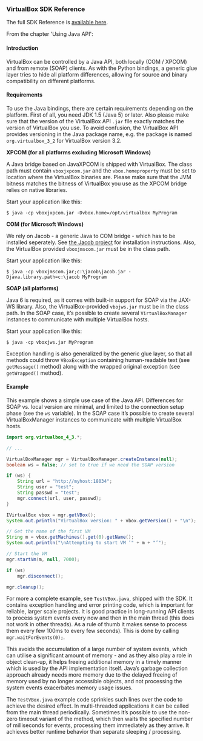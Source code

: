 

### VirtualBox SDK Reference

The full SDK Reference is [available here](http://download.virtualbox.org/virtualbox/SDKRef.pdf).

From the chapter 'Using Java API':

#### Introduction
VirtualBox can be controlled by a Java API, both locally (COM / XPCOM) and from remote (SOAP) clients. 
As with the Python bindings, a generic glue layer tries to hide all platform differences, allowing for source and 
binary compatibility on different platforms.

#### Requirements
To use the Java bindings, there are certain requirements depending on the platform. First of all, you need 
JDK 1.5 (Java 5) or later. Also please make sure that the version of the VirtualBox API `.jar` file exactly matches the 
version of VirtualBox you use. To avoid confusion, the VirtualBox API provides versioning in the Java package name, 
e.g. the package is named `org.virtualbox_3_2` for VirtualBox version 3.2.

**XPCOM (for all platforms excluding Microsoft Windows)**

A Java bridge based on JavaXPCOM is shipped with VirtualBox. 
The class path must contain `vboxjxpcom.jar` and the `vbox.homeproperty` must be set to location where the VirtualBox 
binaries are. Please make sure that the JVM bitness matches the bitness of VirtualBox you use as the XPCOM bridge 
relies on native libraries.

Start your application like this:
 
```$ java -cp vboxjxpcom.jar -Dvbox.home=/opt/virtualbox MyProgram```


**COM (for Microsoft Windows)**

We rely on Jacob - a generic Java to COM bridge - which has to be installed 
seperately. See [the Jacob project](http://sourceforge.net/projects/jacob-project/) for installation instructions. 
Also, the VirtualBox provided `vboxjmscom.jar` must be in the class path.

Start your application like this:
 
```$ java -cp vboxjmscom.jar;c:\jacob\jacob.jar -Djava.library.path=c:\jacob MyProgram```


**SOAP (all platforms)**

Java 6 is required, as it comes with built-in support for SOAP via the JAX-WS library. 
Also, the VirtualBox-provided `vbojws.jar` must be in the class path.  In the SOAP case, it’s possible to create 
several `VirtualBoxManager` instances to communicate with multiple VirtualBox hosts.

Start your application like this:
 
```$ java -cp vboxjws.jar MyProgram```

Exception handling is also generalized by the generic glue layer, so that all methods could throw `VBoxException` 
containing human-readable text (see `getMessage()` method) along with the wrapped original exception (see 
`getWrapped()` method).

#### Example
This example shows a simple use case of the Java API. Differences for SOAP vs. local version are minimal, and limited 
to the connection setup phase (see the `ws` variable). In the SOAP case it’s possible to create several 
VirtualBoxManager instances to communicate with multiple VirtualBox hosts.

```java
import org.virtualbox_4_3.*;

// ...

VirtualBoxManager mgr = VirtualBoxManager.createInstance(null);
boolean ws = false; // set to true if we need the SOAP version

if (ws) {
    String url = "http://myhost:18034";
    String user = "test";
    String passwd = "test";
    mgr.connect(url, user, passwd);
}

IVirtualBox vbox = mgr.getVBox();
System.out.println("VirtualBox version: " + vbox.getVersion() + "\n");

// Get the name of the first VM
String m = vbox.getMachines().get(0).getName();
System.out.println("\nAttempting to start VM ’" + m + "’");

// Start the VM
mgr.startVm(m, null, 7000);

if (ws)
    mgr.disconnect();

mgr.cleanup();
```
For more a complete example, see `TestVBox.java`, shipped with the SDK. It contains exception handling and error 
printing code, which is important for reliable, larger scale projects. It is good practice in long-running API clients 
to process system events every now and then in the main thread (this does not work in other threads). As a rule of 
thumb it makes sense to process them every few 100ms to every few seconds). This is done by calling 
`mgr.waitForEvents(0);`.

This avoids the accumulation of a large number of system events, which can utilise a significant amount of memory - and 
as they also play a role in object clean-up, it helps freeing additional memory in a timely manner which is used by the 
API implementation itself. Java’s garbage collection approach already needs more memory due to the delayed freeing of 
memory used by no longer accessible objects, and not processing the system events exacerbates memory usage issues.

The `TestVBox.java` example code sprinkles such lines over the code to achieve the desired effect. In multi-threaded 
applications it can be called from the main thread periodically. Sometimes it’s possible to use the non-zero timeout 
variant of the method, which then waits the specified number of milliseconds for events, processing them immediately as 
they arrive. It achieves better runtime behavior than separate sleeping / processing.
